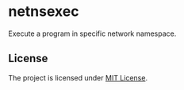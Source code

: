 
# netnsexec

Execute a program in specific network namespace.

## License

The project is licensed under [MIT License](LICENSE).
